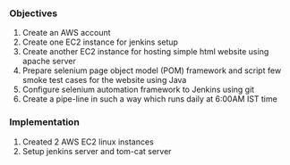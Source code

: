 ### Objectives

1. Create an AWS account
2. Create one EC2 instance for jenkins setup
3. Create another EC2 instance for hosting simple html website using apache server
4. Prepare selenium page object model (POM) framework and script few smoke test cases for the website using Java
5. Configure selenium automation framework to Jenkins using git
6. Create a pipe-line in such a way which runs daily at 6:00AM IST time

### Implementation

1. Created 2 AWS EC2 linux instances
2. Setup jenkins server and tom-cat server
